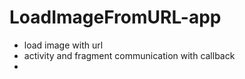 # LoadImageFromURL-app
- load image with url
- activity and fragment communication with callback
- 
